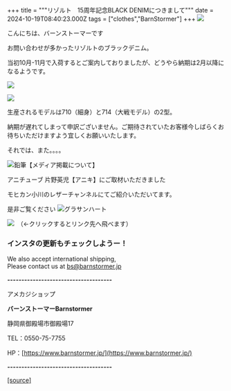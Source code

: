 +++
title = """リゾルト　15周年記念BLACK DENIMにつきまして"""
date = 2024-10-19T08:40:23.000Z
tags = ["clothes","BarnStormer"]
+++
[![](https://stat.ameba.jp/user_images/20231023/16/barnstormer-go/b2/03/p/o0420015015354743273.png)](https://ameblo.jp/barnstormer-go/entry-12825670498.html)

こんにちは、バーンストーマーです

お問い合わせが多かったリゾルトのブラックデニム。

当初10月-11月で入荷するとご案内しておりましたが、どうやら納期は2月以降になるようです。

[![](https://stat.ameba.jp/user_images/20241019/17/barnstormer-go/80/e2/j/o1170154515499784486.jpg)](https://stat.ameba.jp/user_images/20241019/17/barnstormer-go/80/e2/j/o1170154515499784486.jpg)

[![](https://stat.ameba.jp/user_images/20241019/17/barnstormer-go/95/13/j/o0950128015499784487.jpg)](https://stat.ameba.jp/user_images/20241019/17/barnstormer-go/95/13/j/o0950128015499784487.jpg)

生産されるモデルは710（細身）と714（大戦モデル）の2型。

納期が遅れてしまって申訳ございません。ご期待されていたお客様今しばらくお待ちいただけますよう宜しくお願いいたします。

それでは、また。。。。

![鉛筆](https://stat100.ameba.jp/blog/ucs/img/char/char3/519.png)【メディア掲載について】

アニチューブ 片野英児【アニキ】にご取材いただきました

モヒカン小川のレザーチャンネルにてご紹介いただいてます。

是非ご覧ください ![グラサンハート](https://stat100.ameba.jp/blog/ucs/img/char/char3/148.png)

[![](https://stat.ameba.jp/user_images/20230412/16/barnstormer-go/6a/23/p/o0108010815269242493.png)](https://www.instagram.com/barnstormer_daily/)　（←クリックするとリンク先へ飛べます）

### インスタの更新もチェックしようー！

We also accept international shipping,  
Please contact us at bs@barnstormer.jp

**\-------------------------------------**

アメカジショップ

**バーンストーマーBarnstormer**

静岡県御殿場市御殿場17

TEL：0550-75-7755

HP：[https://www.barnstormer.jp/](https://www.barnstormer.jp/)

**\-------------------------------------**

[[source]](https://ameblo.jp/barnstormer-go/entry-12871866213.html)
